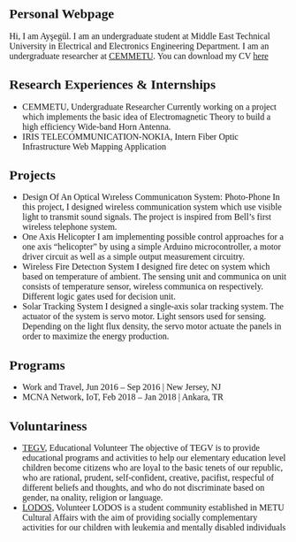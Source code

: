 ## <span style="font-family: Times New Roman; font-size: 24px;">Personal Webpage</span>
<span style="font-family: Times New Roman; font-size: 16px;">Hi, I am Ayşegül. I am an undergraduate student at Middle East Technical University in Electrical and Electronics Engineering Department. I am an undergraduate researcher at [CEMMETU](http://cem.eee.metu.edu.tr/). You can download my CV [here](/docs/cv.pdf)</span>

## <span style="font-family: Times New Roman; font-size: 24px;">Research Experiences & Internships</span>
* <span style="font-family: Times New Roman; font-size: 16px;">CEMMETU, Undergraduate Researcher</span>
<span style="font-family: Times New Roman; font-size: 16px;">Currently working on a project which implements the basic idea of Electromagnetic Theory to build a high efficiency Wide-band Horn Antenna.</span>
* <span style="font-family: Times New Roman; font-size: 16px;">IRIS TELECOMMUNICATION-NOKIA, Intern</span>
<span style="font-family: Times New Roman; font-size: 16px;">Fiber Optic Infrastructure Web Mapping Application</span>

## <span style="font-family: Times New Roman; font-size: 24px;">Projects</span>
* <span style="font-family: Times New Roman; font-size: 16px;">Design Of An Optical Wıreless Communicatıon System: Photo-Phone</span>
<span style="font-family: Times New Roman; font-size: 16px;">In this project, I designed wireless communication system which use visible light to transmit sound signals. The project is inspired from Bell’s first wireless telephone system.</span>
* <span style="font-family: Times New Roman; font-size: 16px;">One Axis Helicopter</span>
<span style="font-family: Times New Roman; font-size: 16px;">I am implementing possible control approaches for a one axis “helicopter” by using a simple Arduino microcontroller, a motor driver circuit as well as a simple output measurement circuitry.</span>
* <span style="font-family: Times New Roman; font-size: 16px;">Wireless Fire Detectıon System</span>
<span style="font-family: Times New Roman; font-size: 16px;">I designed fire detec on system which based on temperature of ambient. The sensing unit and communica on unit consists of temperature sensor, wireless communica on respectively. Different logic gates used for decision unit.</span>
* <span style="font-family: Times New Roman; font-size: 16px;">Solar Tracking System</span>
<span style="font-family: Times New Roman; font-size: 16px;">I designed a single-axis solar tracking system. The actuator of the system is servo motor. Light sensors used for sensing. Depending on the light flux density, the servo motor actuate the panels in order to maximize the energy production.</span>

## <span style="font-family: Times New Roman; font-size: 24px;">Programs</span>
* <span style="font-family: Times New Roman; font-size: 16px;">Work and Travel, Jun 2016 – Sep 2016 | New Jersey, NJ</span>
* <span style="font-family: Times New Roman; font-size: 16px;">MCNA Network, IoT, Feb 2018 – Jan 2018 | Ankara, TR</span>

## <span style="font-family: Times New Roman; font-size: 24px;">Voluntariness</span>
* <span style="font-family: Times New Roman; font-size: 16px;">[TEGV](https://tegv.org/eng/), Educational Volunteer</span>
<span style="font-family: Times New Roman; font-size: 16px;">The objective of TEGV is to provide educational programs and activities to help our elementary education level children become citizens who are loyal to the basic tenets of our republic, who are rational, prudent, self-confident, creative, pacifist, respecful of different beliefs and thoughts, and who do not discriminate based on gender, na onality, religion or language.</span>
* <span style="font-family: Times New Roman; font-size: 16px;">[LODOS](http://lodostoplulugu.com/), Volunteer</span>
<span style="font-family: Times New Roman; font-size: 16px;">LODOS is a student community established in METU Cultural Affairs with the aim of providing socially complementary activities for our children with leukemia and mentally disabled individuals
</span>




